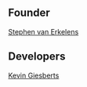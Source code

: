 ## Founder
[Stephen van Erkelens](https://github.com/StephenF369)

## Developers
[Kevin Giesberts](https://github.com/KevinGiesberts)

